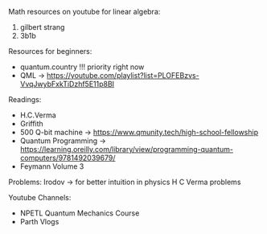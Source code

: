 Math resources on youtube for linear algebra:
1. gilbert strang
2. 3b1b

Resources for beginners:
- quantum.country     !!! priority right now
- QML -> https://youtube.com/playlist?list=PLOFEBzvs-VvqJwybFxkTiDzhf5E11p8BI

Readings:
- H.C.Verma
- Griffith
- 500 Q-bit machine -> https://www.qmunity.tech/high-school-fellowship
- Quantum Programming -> https://learning.oreilly.com/library/view/programming-quantum-computers/9781492039679/
- Feymann Volume 3

Problems:
Irodov -> for better intuition in physics
H C Verma problems

Youtube Channels:
- NPETL Quantum Mechanics Course
- Parth Vlogs

